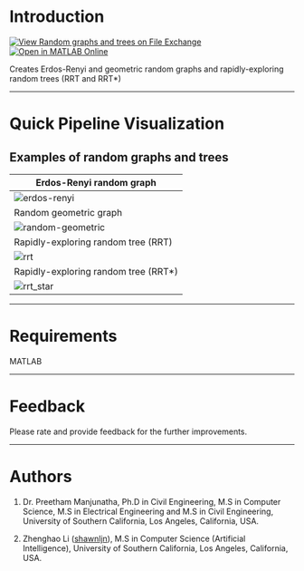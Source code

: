 # Introduction
[![View Random graphs and trees on File Exchange](https://www.mathworks.com/matlabcentral/images/matlab-file-exchange.svg)](https://www.mathworks.com/matlabcentral/fileexchange/113555-random-graphs-and-trees) [![Open in MATLAB Online](https://www.mathworks.com/images/responsive/global/open-in-matlab-online.svg)](https://matlab.mathworks.com/open/github/v1?repo=preethamam/Random-Graphs-and-Trees)

Creates Erdos-Renyi and geometric random graphs and rapidly-exploring random trees (RRT and RRT*)

----
# Quick Pipeline Visualization
## Examples of random graphs and trees
| Erdos-Renyi random graph |
| ------------- |
|![erdos-renyi](https://user-images.githubusercontent.com/28588878/174466408-0bd9c614-46e8-4fb0-a8f9-3c8fa09d5e4e.png)|
| Random geometric graph |
|![random-geometric](https://user-images.githubusercontent.com/28588878/174466474-d1b4bf69-b93d-4ef9-967d-26c41300b06f.png)|
| Rapidly-exploring random tree (RRT) |
|![rrt](https://user-images.githubusercontent.com/28588878/174466481-7b179ada-e241-4b58-9bb4-852cca4e29b0.png)|
|  Rapidly-exploring random tree (RRT*) |
|![rrt_star](https://user-images.githubusercontent.com/28588878/174466485-6544de28-9462-470f-9f56-d862ed859273.png)|

-----
# Requirements
MATLAB

-----
# Feedback
Please rate and provide feedback for the further improvements.

----
# Authors
1. Dr. Preetham Manjunatha, Ph.D in Civil Engineering, M.S in Computer Science, M.S in Electrical Engineering and M.S in Civil Engineering, University of Southern California, Los Angeles, California, USA.

2. Zhenghao Li ([shawnljn](https://github.com/shawnljn)), M.S in Computer Science (Artificial Intelligence), University of Southern California, Los Angeles, California, USA.


